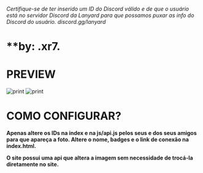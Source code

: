 *Certifique-se de ter inserido um ID do Discord válido e de que o usuário está no servidor Discord da Lanyard para que possamos puxar as info do Discord do usuário. discord.gg/lanyard*

# **by: .xr7.

 # PREVIEW
![print](https://media.discordapp.net/attachments/1228000235519737908/1229176327731548311/vivaldi_mg5kJSQFLI.png?ex=662ebaa9&is=661c45a9&hm=c1c5a0cc4313b04af3b76015&=&format=webp&quality=lossless&width=1093&height=545) 
![print](https://media.discordapp.net/attachments/1228000235519737908/1229176327332954183/vivaldi_0A9a7snlye.jpg?ex=662ebaa9&is=661c45a9&hm=3a807a22d258428308bf2fe4&=&format=webp&width=1090&height=612) 


# COMO CONFIGURAR?
**Apenas altere os IDs na index e na js/api.js pelos seus e dos seus amigos para que apareça a foto. Altere o nome, badges e o link de conexão na index.html.**



**O site possui uma api que altera a imagem sem necessidade de trocá-la diretamente no site.**
